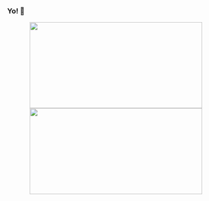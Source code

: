 ### Yo! 👋

<!--
**AndresRicci93/AndresRicci93** is a ✨ _special_ ✨ repository because its `README.md` (this file) appears on your GitHub profile.

Here are some ideas to get you started:

- 🔭 I’m currently working on ...
- 🌱 I’m currently learning ...
- 👯 I’m looking to collaborate on ...
- 🤔 I’m looking for help with ...
- 💬 Ask me about ...
- 📫 How to reach me: ...
- 😄 Pronouns: ...
- ⚡ Fun fact: ...
-->
<p align="center">
<a href="https://github.com/AndresRicci93">
  <img height="200px" width="400px" src="https://github-readme-stats-eight-theta.vercel.app/api?username=AndresRicci93&show_icons=true&theme=algolia&include_all_commits=true&count_private=true"/>
  <img height="200px" width="400px" src="https://github-readme-stats-eight-theta.vercel.app/api/top-langs/?username=AndresRicci93&layout=compact&langs_count=8&theme=algolia"/>
</a>
</p>
